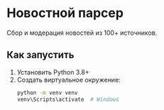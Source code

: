 # Новостной парсер

Сбор и модерация новостей из 100+ источников.

## Как запустить

1. Установить Python 3.8+
2. Создать виртуальное окружение:
   ```bash
   python -m venv venv
   venv\Scripts\activate  # Windows